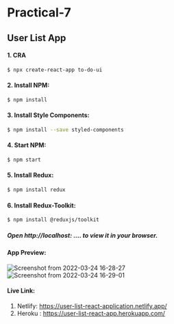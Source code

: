 # Practical-7
## User List App
#### 1. CRA

```sh
$ npx create-react-app to-do-ui
```
#### 2. Install NPM:

```sh
$ npm install
```

#### 3. Install Style Components:

```sh
$ npm install --save styled-components
```

#### 4. Start NPM:

```sh
$ npm start
```

#### 5. Install Redux:

```sh
$ npm install redux
```

#### 6. Install Redux-Toolkit:

```sh
$ npm install @reduxjs/toolkit
```
##### Open http://localhost: .... to view it in your browser.

#### App Preview:
![Screenshot from 2022-03-24 16-28-27](https://user-images.githubusercontent.com/97106864/159902174-4be78868-a47e-4743-9de9-eaebeb48f08c.png)
![Screenshot from 2022-03-24 16-29-01](https://user-images.githubusercontent.com/97106864/159902243-c9944a73-248c-4348-917a-618d7ee2d6a3.png)

#### Live Link:
1. Netlify: https://user-list-react-application.netlify.app/
2. Heroku : https://user-list-react-app.herokuapp.com/


